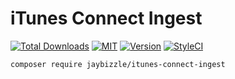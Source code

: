 iTunes Connect Ingest
=======
[![Total Downloads](https://img.shields.io/packagist/dt/JayBizzle/itunes-connect-ingest.svg?style=flat-square)](https://packagist.org/packages/jaybizzle/itunes-connect-ingest) [![MIT](https://img.shields.io/badge/license-MIT-ff69b4.svg?style=flat-square)](https://github.com/JayBizzle/itunes-connect-ingest) [![Version](https://img.shields.io/packagist/v/jaybizzle/itunes-connect-ingest.svg?style=flat-square)](https://packagist.org/packages/jaybizzle/itunes-connect-ingest) [![StyleCI](https://styleci.io/repos/47654145/shield)](https://styleci.io/repos/32755917)

`composer require jaybizzle/itunes-connect-ingest`


